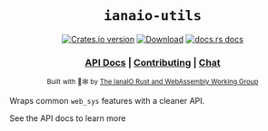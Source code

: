 <div align="center">

  <h1><code>ianaio-utils</code></h1>

  <p>
    <a href="https://crates.io/crates/ianaio-utils"><img src="https://img.shields.io/crates/v/ianaio-utils.svg?style=flat-square" alt="Crates.io version" /></a>
    <a href="https://crates.io/crates/ianaio-utils"><img src="https://img.shields.io/crates/d/ianaio-utils.svg?style=flat-square" alt="Download" /></a>
    <a href="https://docs.rs/ianaio-utils"><img src="https://img.shields.io/badge/docs-latest-blue.svg?style=flat-square" alt="docs.rs docs" /></a>
  </p>

  <h3>
    <a href="https://docs.rs/ianaio-utils">API Docs</a>
    <span> | </span>
    <a href="https://github.com/ianaio/utils/blob/main/CONTRIBUTING.md">Contributing</a>
    <span> | </span>
    <a href="https://discord.com/channels/1247475712001314857/1247475712001314860">Chat</a>
  </h3>

  <sub>Built with 🦀🕸 by <a href="https://rustwasm.github.io/">The IanaIO Rust and WebAssembly Working Group</a></sub>
</div>

Wraps common `web_sys` features with a cleaner API.

See the API docs to learn more

